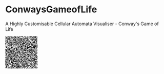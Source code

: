 # ConwaysGameofLife
 A Highly Customisable Cellular Automata Visualiser - Conway's Game of Life


![image](GeneratedGIFs/sim.gif)
